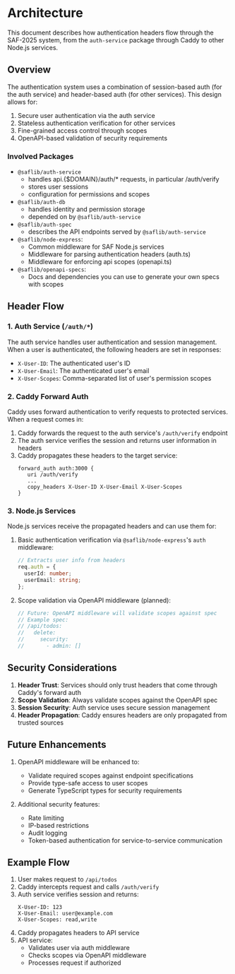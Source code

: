 # Architecture

This document describes how authentication headers flow through the SAF-2025 system, from the `auth-service` package through Caddy to other Node.js services.

## Overview

The authentication system uses a combination of session-based auth (for the auth service) and header-based auth (for other services). This design allows for:

1. Secure user authentication via the auth service
2. Stateless authentication verification for other services
3. Fine-grained access control through scopes
4. OpenAPI-based validation of security requirements

### Involved Packages

- `@saflib/auth-service`
  - handles api.{$DOMAIN}/auth/\* requests, in particular /auth/verify
  - stores user sessions
  - configuration for permissions and scopes
- `@saflib/auth-db`
  - handles identity and permission storage
  - depended on by `@saflib/auth-service`
- `@saflib/auth-spec`
  - describes the API endpoints served by `@saflib/auth-service`
- `@saflib/node-express`:
  - Common middleware for SAF Node.js services
  - Middleware for parsing authentication headers (auth.ts)
  - Middleware for enforcing api scopes (openapi.ts)
- `@saflib/openapi-specs`:
  - Docs and dependencies you can use to generate your own specs with scopes

## Header Flow

### 1. Auth Service (`/auth/*`)

The auth service handles user authentication and session management. When a user is authenticated, the following headers are set in responses:

- `X-User-ID`: The authenticated user's ID
- `X-User-Email`: The authenticated user's email
- `X-User-Scopes`: Comma-separated list of user's permission scopes

### 2. Caddy Forward Auth

Caddy uses forward authentication to verify requests to protected services. When a request comes in:

1. Caddy forwards the request to the auth service's `/auth/verify` endpoint
2. The auth service verifies the session and returns user information in headers
3. Caddy propagates these headers to the target service:
   ```caddy
   forward_auth auth:3000 {
      uri /auth/verify
      ...
      copy_headers X-User-ID X-User-Email X-User-Scopes
   }
   ```

### 3. Node.js Services

Node.js services receive the propagated headers and can use them for:

1. Basic authentication verification via `@saflib/node-express`'s `auth` middleware:

   ```typescript
   // Extracts user info from headers
   req.auth = {
     userId: number;
     userEmail: string;
   };
   ```

2. Scope validation via OpenAPI middleware (planned):
   ```typescript
   // Future: OpenAPI middleware will validate scopes against spec
   // Example spec:
   // /api/todos:
   //   delete:
   //     security:
   //       - admin: []
   ```

## Security Considerations

1. **Header Trust**: Services should only trust headers that come through Caddy's forward auth
2. **Scope Validation**: Always validate scopes against the OpenAPI spec
3. **Session Security**: Auth service uses secure session management
4. **Header Propagation**: Caddy ensures headers are only propagated from trusted sources

## Future Enhancements

1. OpenAPI middleware will be enhanced to:

   - Validate required scopes against endpoint specifications
   - Provide type-safe access to user scopes
   - Generate TypeScript types for security requirements

2. Additional security features:
   - Rate limiting
   - IP-based restrictions
   - Audit logging
   - Token-based authentication for service-to-service communication

## Example Flow

1. User makes request to `/api/todos`
2. Caddy intercepts request and calls `/auth/verify`
3. Auth service verifies session and returns:
   ```
   X-User-ID: 123
   X-User-Email: user@example.com
   X-User-Scopes: read,write
   ```
4. Caddy propagates headers to API service
5. API service:
   - Validates user via auth middleware
   - Checks scopes via OpenAPI middleware
   - Processes request if authorized
